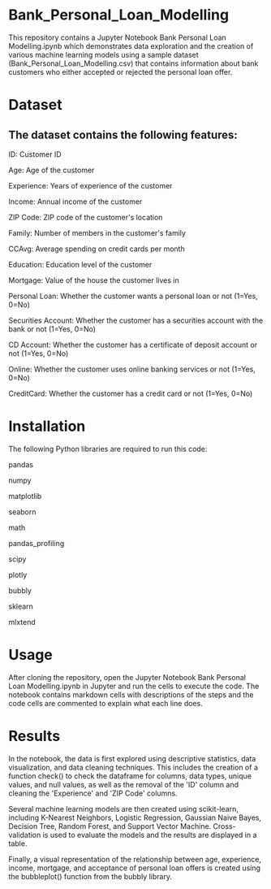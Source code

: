 # Bank_Personal_Loan_Modelling

This repository contains a Jupyter Notebook Bank Personal Loan Modelling.ipynb which demonstrates data exploration and the creation of various machine learning models using a sample dataset (Bank_Personal_Loan_Modelling.csv) that contains information about bank customers who either accepted or rejected the personal loan offer.

# Dataset
## The dataset contains the following features:

 ID: Customer ID
 
 Age: Age of the customer
 
 Experience: Years of experience of the customer
 
 Income: Annual income of the customer
 
 ZIP Code: ZIP code of the customer's location
 
 Family: Number of members in the customer's family
 
 CCAvg: Average spending on credit cards per month
 
 Education: Education level of the customer
 
 Mortgage: Value of the house the customer lives in
 
 Personal Loan: Whether the customer wants a personal loan or not (1=Yes, 0=No)
 
 Securities Account: Whether the customer has a securities account with the bank or not (1=Yes, 0=No)
 
 CD Account: Whether the customer has a certificate of deposit account or not (1=Yes, 0=No)
 
 Online: Whether the customer uses online banking services or not (1=Yes, 0=No)
 
 CreditCard: Whether the customer has a credit card or not (1=Yes, 0=No)

# Installation
The following Python libraries are required to run this code:

pandas

 numpy
 
 matplotlib
 
 seaborn
 
 math
 
 pandas_profiling
 
 scipy
 
 plotly
 
 bubbly
 
 sklearn
 
 mlxtend

# Usage
After cloning the repository, open the Jupyter Notebook Bank Personal Loan Modelling.ipynb in Jupyter and run the cells to execute the code. The notebook contains markdown cells with descriptions of the steps and the code cells are commented to explain what each line does.

# Results
In the notebook, the data is first explored using descriptive statistics, data visualization, and data cleaning techniques. This includes the creation of a function check() to check the dataframe for columns, data types, unique values, and null values, as well as the removal of the 'ID' column and cleaning the 'Experience' and 'ZIP Code' columns.

Several machine learning models are then created using scikit-learn, including K-Nearest Neighbors, Logistic Regression, Gaussian Naive Bayes, Decision Tree, Random Forest, and Support Vector Machine. Cross-validation is used to evaluate the models and the results are displayed in a table.

Finally, a visual representation of the relationship between age, experience, income, mortgage, and acceptance of personal loan offers is created using the bubbleplot() function from the bubbly library.


